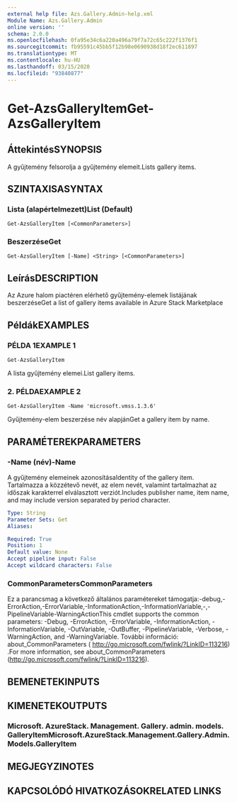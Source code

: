 ```yaml
---
external help file: Azs.Gallery.Admin-help.xml
Module Name: Azs.Gallery.Admin
online version: ''
schema: 2.0.0
ms.openlocfilehash: 0fa95e34c6a220a496a79f7a72c65c222f1376f1
ms.sourcegitcommit: fb95591c45bb5f12b98e0690938d18f2ec611897
ms.translationtype: MT
ms.contentlocale: hu-HU
ms.lasthandoff: 03/15/2020
ms.locfileid: "93840877"
---
```

# <span data-ttu-id="b4773-101">Get-AzsGalleryItem</span><span class="sxs-lookup"><span data-stu-id="b4773-101">Get-AzsGalleryItem</span></span>

## <span data-ttu-id="b4773-102">Áttekintés</span><span class="sxs-lookup"><span data-stu-id="b4773-102">SYNOPSIS</span></span>
<span data-ttu-id="b4773-103">A gyűjtemény felsorolja a gyűjtemény elemeit.</span><span class="sxs-lookup"><span data-stu-id="b4773-103">Lists gallery items.</span></span>

## <span data-ttu-id="b4773-104">SZINTAXISA</span><span class="sxs-lookup"><span data-stu-id="b4773-104">SYNTAX</span></span>

### <span data-ttu-id="b4773-105">Lista (alapértelmezett)</span><span class="sxs-lookup"><span data-stu-id="b4773-105">List (Default)</span></span>
```
Get-AzsGalleryItem [<CommonParameters>]
```

### <span data-ttu-id="b4773-106">Beszerzése</span><span class="sxs-lookup"><span data-stu-id="b4773-106">Get</span></span>
```
Get-AzsGalleryItem [-Name] <String> [<CommonParameters>]
```

## <span data-ttu-id="b4773-107">Leírás</span><span class="sxs-lookup"><span data-stu-id="b4773-107">DESCRIPTION</span></span>
<span data-ttu-id="b4773-108">Az Azure halom piactéren elérhető gyűjtemény-elemek listájának beszerzése</span><span class="sxs-lookup"><span data-stu-id="b4773-108">Get a list of gallery items available in Azure Stack Marketplace</span></span>

## <span data-ttu-id="b4773-109">Példák</span><span class="sxs-lookup"><span data-stu-id="b4773-109">EXAMPLES</span></span>

### <span data-ttu-id="b4773-110">PÉLDA 1</span><span class="sxs-lookup"><span data-stu-id="b4773-110">EXAMPLE 1</span></span>
```
Get-AzsGalleryItem
```

<span data-ttu-id="b4773-111">A lista gyűjtemény elemei.</span><span class="sxs-lookup"><span data-stu-id="b4773-111">List gallery items.</span></span>

### <span data-ttu-id="b4773-112">2. PÉLDA</span><span class="sxs-lookup"><span data-stu-id="b4773-112">EXAMPLE 2</span></span>
```
Get-AzsGalleryItem -Name 'microsoft.vmss.1.3.6'
```

<span data-ttu-id="b4773-113">Gyűjtemény-elem beszerzése név alapján</span><span class="sxs-lookup"><span data-stu-id="b4773-113">Get a gallery item by name.</span></span>

## <span data-ttu-id="b4773-114">PARAMÉTEREK</span><span class="sxs-lookup"><span data-stu-id="b4773-114">PARAMETERS</span></span>

### <span data-ttu-id="b4773-115">-Name (név)</span><span class="sxs-lookup"><span data-stu-id="b4773-115">-Name</span></span>
<span data-ttu-id="b4773-116">A gyűjtemény elemeinek azonosítása</span><span class="sxs-lookup"><span data-stu-id="b4773-116">Identity of the gallery item.</span></span>
<span data-ttu-id="b4773-117">Tartalmazza a közzétevő nevét, az elem nevét, valamint tartalmazhat az időszak karakterrel elválasztott verziót.</span><span class="sxs-lookup"><span data-stu-id="b4773-117">Includes publisher name, item name, and may include version separated by period character.</span></span>

```yaml
Type: String
Parameter Sets: Get
Aliases:

Required: True
Position: 1
Default value: None
Accept pipeline input: False
Accept wildcard characters: False
```

### <span data-ttu-id="b4773-118">CommonParameters</span><span class="sxs-lookup"><span data-stu-id="b4773-118">CommonParameters</span></span>
<span data-ttu-id="b4773-119">Ez a parancsmag a következő általános paramétereket támogatja:-debug,-ErrorAction,-ErrorVariable,-InformationAction,-InformationVariable,-,-PipelineVariable-WarningAction</span><span class="sxs-lookup"><span data-stu-id="b4773-119">This cmdlet supports the common parameters: -Debug, -ErrorAction, -ErrorVariable, -InformationAction, -InformationVariable, -OutVariable, -OutBuffer, -PipelineVariable, -Verbose, -WarningAction, and -WarningVariable.</span></span> <span data-ttu-id="b4773-120">További információ: about_CommonParameters ( http://go.microsoft.com/fwlink/?LinkID=113216) .</span><span class="sxs-lookup"><span data-stu-id="b4773-120">For more information, see about_CommonParameters (http://go.microsoft.com/fwlink/?LinkID=113216).</span></span>

## <span data-ttu-id="b4773-121">BEMENETEK</span><span class="sxs-lookup"><span data-stu-id="b4773-121">INPUTS</span></span>

## <span data-ttu-id="b4773-122">KIMENETEK</span><span class="sxs-lookup"><span data-stu-id="b4773-122">OUTPUTS</span></span>

### <span data-ttu-id="b4773-123">Microsoft. AzureStack. Management. Gallery. admin. models. GalleryItem</span><span class="sxs-lookup"><span data-stu-id="b4773-123">Microsoft.AzureStack.Management.Gallery.Admin.Models.GalleryItem</span></span>

## <span data-ttu-id="b4773-124">MEGJEGYZI</span><span class="sxs-lookup"><span data-stu-id="b4773-124">NOTES</span></span>

## <span data-ttu-id="b4773-125">KAPCSOLÓDÓ HIVATKOZÁSOK</span><span class="sxs-lookup"><span data-stu-id="b4773-125">RELATED LINKS</span></span>
